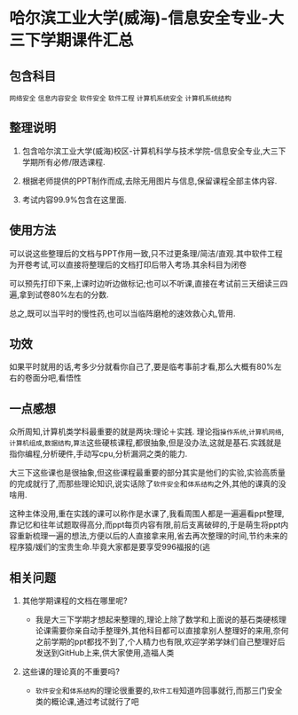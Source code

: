# 哈尔滨工业大学(威海)-信息安全专业-大三下学期课件汇总

## 包含科目

`网络安全` `信息内容安全` `软件安全` `软件工程` `计算机系统安全` `计算机系统结构`

## 整理说明

1. 包含哈尔滨工业大学(威海)校区-计算机科学与技术学院-信息安全专业,大三下学期所有必修/限选课程.

2. 根据老师提供的PPT制作而成,去除无用图片与信息,保留课程全部主体内容.

3. 考试内容99.9%包含在这里面.

## 使用方法

可以说这些整理后的文档与PPT作用一致,只不过更条理/简洁/直观.其中软件工程为开卷考试,可以直接将整理后的文档打印后带入考场.其余科目为闭卷

可以预先打印下来,上课时边听边做标记;也可以不听课,直接在考试前三天细读三四遍,拿到试卷80%左右的分数.

总之,既可以当平时的慢性药,也可以当临阵磨枪的速效救心丸,管用.

## 功效

如果平时就用的话,考多少分就看你自己了,要是临考事前才看,那么大概有80%左右的卷面分吧,看悟性

## 一点感想

众所周知,计算机类学科最重要的就是两块:理论＋实践. 理论指`操作系统`,`计算机网络`,`计算机组成`,`数据结构`,`算法`这些硬核课程,都很抽象,但是没办法,这就是基石.实践就是指你编程,分析硬件,手动写cpu,分析漏洞之类的能力.

大三下这些课也是很抽象,但这些课程最重要的部分其实是他们的实验,实验高质量的完成就行了,而那些理论知识,说实话除了`软件安全`和`体系结构`之外,其他的课真的没啥用.

这种主体没用,重在实践的课可以称作是水课了,我看周围人都是一遍遍看ppt整理,靠记忆和往年试题取得高分,而ppt每页内容有限,前后支离破碎的,于是萌生将ppt内容重新梳理一遍的想法,方便以后的人直接拿来用,省去再次整理的时间,节约未来的程序猿/媛们的宝贵生命.毕竟大家都是要享受996福报的(逃

## 相关问题

1. 其他学期课程的文档在哪里呢?
   * 我是大三下学期才想起来整理的,理论上除了数学和上面说的基石类硬核理论课需要你亲自动手整理外,其他科目都可以直接拿别人整理好的来用,奈何之前学期的ppt都找不到了,个人精力也有限,欢迎学弟学妹们自己整理好后发送到GitHub上来,供大家使用,造福人类

2. 这些课的理论真的不重要吗?
   * `软件安全`和`体系结构`的理论很重要的,`软件工程`知道咋回事就行,而那三门安全类的概论课,通过考试就行了吧